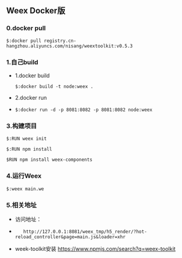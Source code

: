 ## Weex Docker版

### 0.docker pull 
	$:docker pull registry.cn-hangzhou.aliyuncs.com/nisang/weextoolkit:v0.5.3



### 1.自己build 

* 1.docker build

	`$:docker build -t node:weex .`

* 2.docker run
* 
	`$:docker run -d -p 8081:8082 -p 8081:8082 node:weex`


### 3.构建项目

    $:RUN weex init

	$:RUN npm install

	$RUN npm install weex-components

### 4.运行Weex
	$:weex main.we

### 5.相关地址
* 访问地址：
* 
    	 http://127.0.0.1:8081/weex_tmp/h5_render/?hot-reload_controller&page=main.js&loader=xhr

* week-toolkit安装
    	 https://www.npmjs.com/search?q=weex-toolkit
